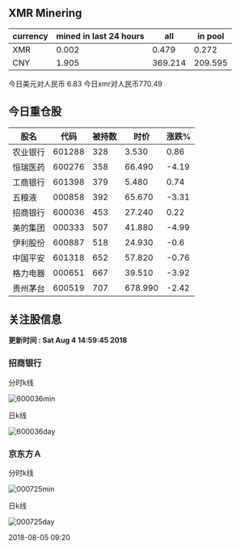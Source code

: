## XMR Minering

|currency|mined in last 24 hours|all|in pool|
|---|---|---|---|
|XMR|0.002|0.479|0.272|
|CNY|1.905|369.214|209.595|

今日美元对人民币 6.83	今日xmr对人民币770.49


## 今日重仓股 

|股名|代码|被持数|时价|涨跌%|
|---|---|---|---|---|
|农业银行|601288|328|3.530|0.86|
|恒瑞医药|600276|358|66.490|-4.19|
|工商银行|601398|379|5.480|0.74|
|五粮液|000858|392|65.670|-3.31|
|招商银行|600036|453|27.240|0.22|
|美的集团|000333|507|41.880|-4.99|
|伊利股份|600887|518|24.930|-0.6|
|中国平安|601318|652|57.820|-0.76|
|格力电器|000651|667|39.510|-3.92|
|贵州茅台|600519|707|678.990|-2.42|

## 关注股信息
**更新时间 : Sat Aug  4 14:59:45 2018**
### 招商银行 
分时k线

![600036min](http://image.sinajs.cn/newchart/min/n/sh600036.gif)

日k线

![600036day](http://image.sinajs.cn/newchart/daily/n/sh600036.gif)

### 京东方Ａ 
分时k线

![000725min](http://image.sinajs.cn/newchart/min/n/sz000725.gif)

日k线

![000725day](http://image.sinajs.cn/newchart/daily/n/sz000725.gif)

2018-08-05 09:20